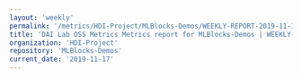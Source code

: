 ```yaml
---
layout: 'weekly'
permalink: '/metrics/HDI-Project/MLBlocks-Demos/WEEKLY-REPORT-2019-11-17'
title: 'DAI Lab OSS Metrics Metrics report for MLBlocks-Demos | WEEKLY-REPORT-2019-11-17'
organization: 'HDI-Project'
repository: 'MLBlocks-Demos'
current_date: '2019-11-17'
---
```

